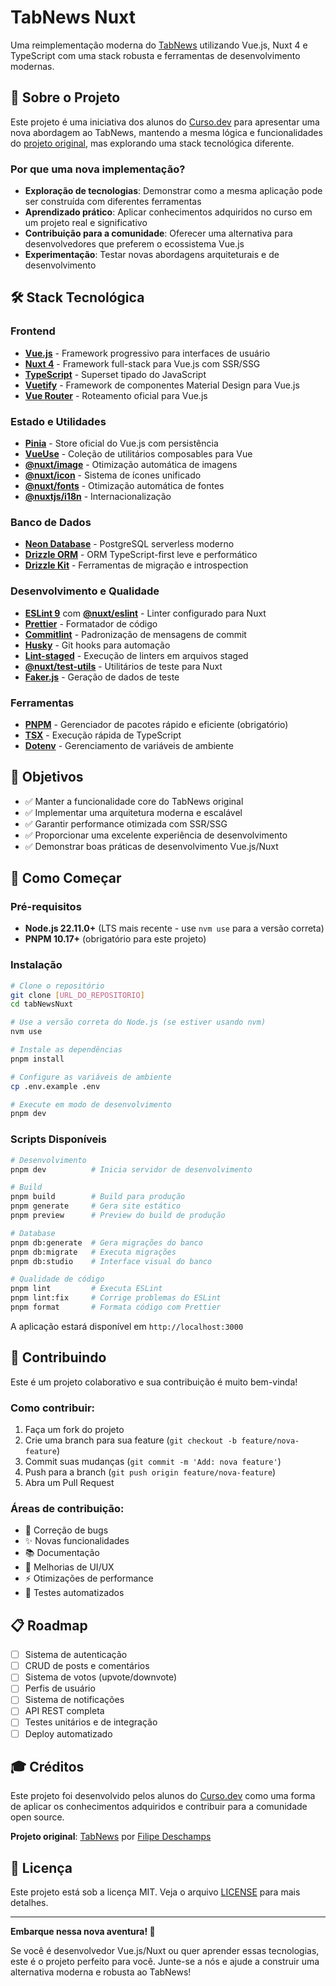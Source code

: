 # TabNews Nuxt

Uma reimplementação moderna do [TabNews](https://www.tabnews.com.br/) utilizando Vue.js, Nuxt 4 e TypeScript com uma stack robusta e ferramentas de desenvolvimento modernas.

## 🚀 Sobre o Projeto

Este projeto é uma iniciativa dos alunos do [Curso.dev](https://curso.dev) para apresentar uma nova abordagem ao TabNews, mantendo a mesma lógica e funcionalidades do [projeto original](https://github.com/filipedeschamps/tabnews.com.br), mas explorando uma stack tecnológica diferente.

### Por que uma nova implementação?

- **Exploração de tecnologias**: Demonstrar como a mesma aplicação pode ser construída com diferentes ferramentas
- **Aprendizado prático**: Aplicar conhecimentos adquiridos no curso em um projeto real e significativo
- **Contribuição para a comunidade**: Oferecer uma alternativa para desenvolvedores que preferem o ecossistema Vue.js
- **Experimentação**: Testar novas abordagens arquiteturais e de desenvolvimento

## 🛠️ Stack Tecnológica

### Frontend
- **[Vue.js](https://vuejs.org/)** - Framework progressivo para interfaces de usuário
- **[Nuxt 4](https://nuxt.com/)** - Framework full-stack para Vue.js com SSR/SSG
- **[TypeScript](https://www.typescriptlang.org/)** - Superset tipado do JavaScript
- **[Vuetify](https://vuetifyjs.com/)** - Framework de componentes Material Design para Vue.js
- **[Vue Router](https://router.vuejs.org/)** - Roteamento oficial para Vue.js

### Estado e Utilidades
- **[Pinia](https://pinia.vuejs.org/)** - Store oficial do Vue.js com persistência
- **[VueUse](https://vueuse.org/)** - Coleção de utilitários composables para Vue
- **[@nuxt/image](https://image.nuxt.com/)** - Otimização automática de imagens
- **[@nuxt/icon](https://nuxt.com/modules/icon)** - Sistema de ícones unificado
- **[@nuxt/fonts](https://fonts.nuxt.com/)** - Otimização automática de fontes
- **[@nuxtjs/i18n](https://i18n.nuxtjs.org/)** - Internacionalização

### Banco de Dados
- **[Neon Database](https://neon.tech/)** - PostgreSQL serverless moderno
- **[Drizzle ORM](https://orm.drizzle.team/)** - ORM TypeScript-first leve e performático
- **[Drizzle Kit](https://orm.drizzle.team/kit-docs/overview)** - Ferramentas de migração e introspection

### Desenvolvimento e Qualidade
- **[ESLint 9](https://eslint.org/)** com **[@nuxt/eslint](https://eslint.nuxt.com/)** - Linter configurado para Nuxt
- **[Prettier](https://prettier.io/)** - Formatador de código
- **[Commitlint](https://commitlint.js.org/)** - Padronização de mensagens de commit
- **[Husky](https://typicode.github.io/husky/)** - Git hooks para automação
- **[Lint-staged](https://github.com/okonet/lint-staged)** - Execução de linters em arquivos staged
- **[@nuxt/test-utils](https://nuxt.com/docs/getting-started/testing)** - Utilitários de teste para Nuxt
- **[Faker.js](https://fakerjs.dev/)** - Geração de dados de teste

### Ferramentas
- **[PNPM](https://pnpm.io/)** - Gerenciador de pacotes rápido e eficiente (obrigatório)
- **[TSX](https://tsx.is/)** - Execução rápida de TypeScript
- **[Dotenv](https://github.com/motdotla/dotenv)** - Gerenciamento de variáveis de ambiente

## 🎯 Objetivos

- ✅ Manter a funcionalidade core do TabNews original
- ✅ Implementar uma arquitetura moderna e escalável
- ✅ Garantir performance otimizada com SSR/SSG
- ✅ Proporcionar uma excelente experiência de desenvolvimento
- ✅ Demonstrar boas práticas de desenvolvimento Vue.js/Nuxt

## 🚀 Como Começar

### Pré-requisitos
- **Node.js 22.11.0+** (LTS mais recente - use `nvm use` para a versão correta)
- **PNPM 10.17+** (obrigatório para este projeto)

### Instalação

```bash
# Clone o repositório
git clone [URL_DO_REPOSITORIO]
cd tabNewsNuxt

# Use a versão correta do Node.js (se estiver usando nvm)
nvm use

# Instale as dependências
pnpm install

# Configure as variáveis de ambiente
cp .env.example .env

# Execute em modo de desenvolvimento
pnpm dev
```

### Scripts Disponíveis

```bash
# Desenvolvimento
pnpm dev          # Inicia servidor de desenvolvimento

# Build
pnpm build        # Build para produção
pnpm generate     # Gera site estático
pnpm preview      # Preview do build de produção

# Database
pnpm db:generate  # Gera migrações do banco
pnpm db:migrate   # Executa migrações
pnpm db:studio    # Interface visual do banco

# Qualidade de código
pnpm lint         # Executa ESLint
pnpm lint:fix     # Corrige problemas do ESLint
pnpm format       # Formata código com Prettier
```

A aplicação estará disponível em `http://localhost:3000`

## 🤝 Contribuindo

Este é um projeto colaborativo e sua contribuição é muito bem-vinda! 

### Como contribuir:

1. Faça um fork do projeto
2. Crie uma branch para sua feature (`git checkout -b feature/nova-feature`)
3. Commit suas mudanças (`git commit -m 'Add: nova feature'`)
4. Push para a branch (`git push origin feature/nova-feature`)
5. Abra um Pull Request

### Áreas de contribuição:
- 🐛 Correção de bugs
- ✨ Novas funcionalidades
- 📚 Documentação
- 🎨 Melhorias de UI/UX
- ⚡ Otimizações de performance
- 🧪 Testes automatizados

## 📋 Roadmap

- [ ] Sistema de autenticação
- [ ] CRUD de posts e comentários
- [ ] Sistema de votos (upvote/downvote)
- [ ] Perfis de usuário
- [ ] Sistema de notificações
- [ ] API REST completa
- [ ] Testes unitários e de integração
- [ ] Deploy automatizado

## 🎓 Créditos

Este projeto foi desenvolvido pelos alunos do [Curso.dev](https://curso.dev) como uma forma de aplicar os conhecimentos adquiridos e contribuir para a comunidade open source.

**Projeto original**: [TabNews](https://github.com/filipedeschamps/tabnews.com.br) por [Filipe Deschamps](https://github.com/filipedeschamps)

## 📄 Licença

Este projeto está sob a licença MIT. Veja o arquivo [LICENSE](LICENSE) para mais detalhes.

---

**Embarque nessa nova aventura! 🚀**

Se você é desenvolvedor Vue.js/Nuxt ou quer aprender essas tecnologias, este é o projeto perfeito para você. Junte-se a nós e ajude a construir uma alternativa moderna e robusta ao TabNews!
